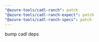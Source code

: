 ```yaml
---
"@azure-tools/cadl-ranch": patch
"@azure-tools/cadl-ranch-expect": patch
"@azure-tools/cadl-ranch-specs": patch
---
```


bump cadl deps
